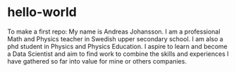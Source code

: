 # hello-world
To make a first repo:
My name is Andreas Johansson. I am a professional Math and Physics teacher in Swedish upper secondary school. I am also a phd student in Physics and Physics Education. I aspire to learn and become a Data Scientist and aim to find work to combine the skills and experiences I have gathered so far into value for mine or others companies.
